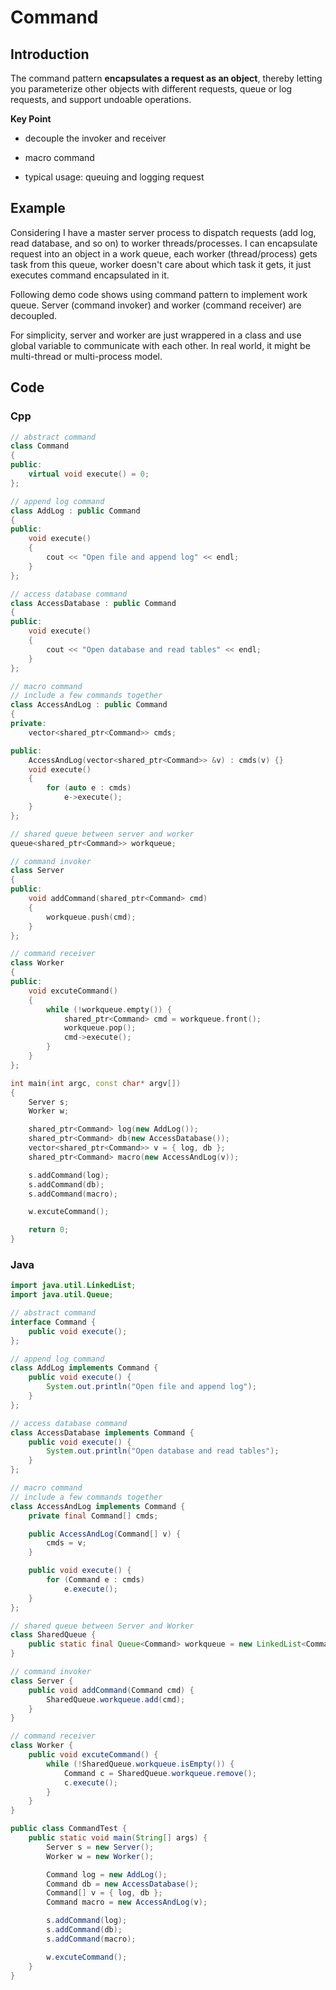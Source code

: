 # Command

## Introduction

The command pattern **encapsulates a request as an object**, thereby letting you parameterize other objects with different requests, queue or log requests, and support undoable operations.

**Key Point**

* decouple the invoker and receiver

* macro command

* typical usage: queuing and logging request

## Example

Considering I have a master server process to dispatch requests (add log, read database, and so on) to worker threads/processes. I can encapsulate request into an object in a work queue, each worker (thread/process) gets task from this queue, worker doesn't care about which task it gets, it just executes command encapsulated in it.

Following demo code shows using command pattern to implement work queue. Server (command invoker) and worker (command receiver) are decoupled. 

For simplicity, server and worker are just wrappered in a class and use global variable to communicate with each other. In real world, it might be multi-thread or multi-process model.

## Code

### Cpp

```cpp
// abstract command
class Command
{
public:
    virtual void execute() = 0;
};

// append log command
class AddLog : public Command
{
public:
    void execute()
    {
        cout << "Open file and append log" << endl;
    }
};

// access database command
class AccessDatabase : public Command
{
public:
    void execute()
    {
        cout << "Open database and read tables" << endl;
    }
};

// macro command
// include a few commands together
class AccessAndLog : public Command
{
private:
    vector<shared_ptr<Command>> cmds;

public:
    AccessAndLog(vector<shared_ptr<Command>> &v) : cmds(v) {}
    void execute()
    {
        for (auto e : cmds)
            e->execute();
    }
};

// shared queue between server and worker
queue<shared_ptr<Command>> workqueue;

// command invoker
class Server
{
public:
    void addCommand(shared_ptr<Command> cmd)
    {
        workqueue.push(cmd);
    }
};

// command receiver
class Worker
{
public:
    void excuteCommand()
    {
        while (!workqueue.empty()) {
            shared_ptr<Command> cmd = workqueue.front();
            workqueue.pop();
            cmd->execute();
        }
    }
};

int main(int argc, const char* argv[])
{
    Server s;
    Worker w;

    shared_ptr<Command> log(new AddLog());
    shared_ptr<Command> db(new AccessDatabase());
    vector<shared_ptr<Command>> v = { log, db };
    shared_ptr<Command> macro(new AccessAndLog(v));

    s.addCommand(log);
    s.addCommand(db);
    s.addCommand(macro);

    w.excuteCommand();

    return 0;
}
```

### Java

```java
import java.util.LinkedList;
import java.util.Queue;

// abstract command
interface Command {
	public void execute();
};

// append log command
class AddLog implements Command {
	public void execute() {
		System.out.println("Open file and append log");
	}
};

// access database command
class AccessDatabase implements Command {
	public void execute() {
		System.out.println("Open database and read tables");
	}
};

// macro command
// include a few commands together
class AccessAndLog implements Command {
	private final Command[] cmds;

	public AccessAndLog(Command[] v) {
		cmds = v;
	}

	public void execute() {
		for (Command e : cmds)
			e.execute();
	}
};

// shared queue between Server and Worker
class SharedQueue {
	public static final Queue<Command> workqueue = new LinkedList<Command>();
}

// command invoker
class Server {
	public void addCommand(Command cmd) {
		SharedQueue.workqueue.add(cmd);
	}
}

// command receiver
class Worker {
	public void excuteCommand() {
		while (!SharedQueue.workqueue.isEmpty()) {
			Command c = SharedQueue.workqueue.remove();
			c.execute();
		}
	}
}

public class CommandTest {
	public static void main(String[] args) {
		Server s = new Server();
		Worker w = new Worker();

		Command log = new AddLog();
		Command db = new AccessDatabase();
		Command[] v = { log, db };
		Command macro = new AccessAndLog(v);

		s.addCommand(log);
		s.addCommand(db);
		s.addCommand(macro);

		w.excuteCommand();
	}
}
```